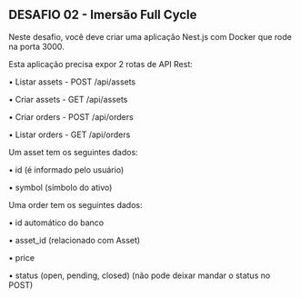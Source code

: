 ## DESAFIO 02 - Imersão Full Cycle

Neste desafio, você deve criar uma aplicação Nest.js com Docker que rode na porta 3000.


Esta aplicação precisa expor 2 rotas de API Rest:

<p>• Listar assets - POST /api/assets </p>
<p>• Criar assets - GET /api/assets </p>
<p>• Criar orders - POST /api/orders </p>
<p>• Listar orders - GET /api/orders </p>

Um asset tem os seguintes dados:

<p>• id (é informado pelo usuário) </p>
<p>• symbol (símbolo do ativo) </p>

Uma order tem os seguintes dados:

<p>• id automático do banco </p>
<p>• asset_id (relacionado com Asset) </p>
<p>• price </p>
<p>• status (open, pending, closed) (não pode deixar mandar o status no POST) </p>


